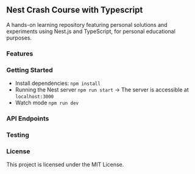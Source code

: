 ## Nest Crash Course with Typescript

A hands-on learning repository featuring personal solutions and experiments using Nest.js and TypeScript, for personal educational purposes.

### Features

### Getting Started

- Install dependencies: `npm install`
- Running the Nest server `npm run start` -> The server is accessible at `localhost:3000`
- Watch mode `npm run dev`

### API Endpoints

### Testing

### License

This project is licensed under the MIT License.
